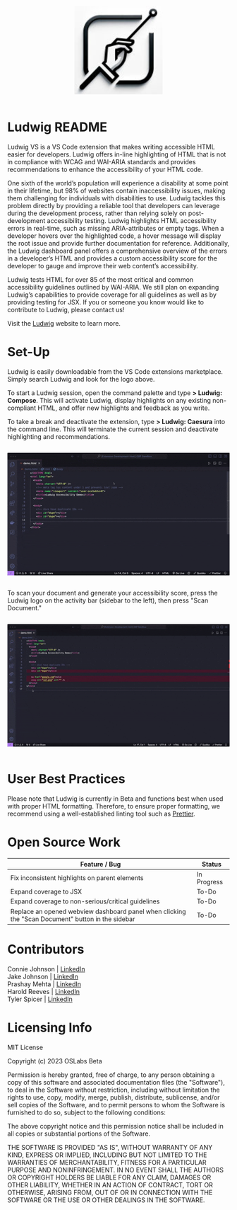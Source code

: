 
<p align="center"><img src="./assets/Ludwig-VSMarket.jpg" width='200' style="margin-top: 10px; margin-bottom: 15px;"></p>


# Ludwig README

Ludwig VS is a VS Code extension that makes writing accessible HTML easier for developers. Ludwig offers in-line highlighting of HTML that is not in compliance with WCAG and WAI-ARIA standards and provides recommendations to enhance the accessibility of your HTML code. 

One sixth of the world’s population will experience a disability at some point in their lifetime, but 98% of websites contain inaccessibility issues, making them challenging for individuals with disabilities to use. Ludwig tackles this problem directly by providing a reliable tool that developers can leverage during the development process, rather than relying solely on post-development accessibility testing. Ludwig highlights HTML accessibility errors in real-time, such as missing ARIA-attributes or empty tags. When a developer hovers over the highlighted code, a hover message will display the root issue and provide further documentation for reference. Additionally, the Ludwig dashboard panel offers a comprehensive overview of the errors in a developer’s HTML and provides a custom accessibility score for the developer to gauge and improve their web content’s accessibility. 

Ludwig tests HTML for over 85 of the most critical and common accessibility guidelines outlined by WAI-ARIA. We still plan on expanding Ludwig’s capabilities to provide coverage for all guidelines as well as by providing testing for JSX. If you or someone you know would like to contribute to Ludwig, please contact us! 

Visit the [Ludwig](www.ludwigvs.com) website to learn more.

# Set-Up

Ludwig is easily downloadable from the VS Code extensions marketplace. Simply search Ludwig and look for the logo above.

To start a Ludwig session, open the command palette and type <b>> Ludwig: Compose</b>. This will activate Ludwig, display highlights on any existing non-compliant HTML, and offer new highlights and feedback as you write. 

To take a break and deactivate the extension, type <b>> Ludwig: Caesura</b> into the command line. This will terminate the current session and deactivate highlighting and recommendations. 

<p align="center"><img src="./assets/ludwig-compose-caesura.gif" width='800' style="margin-top: 1em; margin-bottom: 1em;"></p> 


To scan your document and generate your accessibility score, press the Ludwig logo on the activity bar (sidebar to the left), then press "Scan Document."

<p align="center"><img src="./assets/ludwig-scan-interface.gif" width='800' style="margin-top: 1em; margin-bottom: 1em;"></p> 


# User Best Practices

Please note that Ludwig is currently in Beta and functions best when used with proper HTML formatting. Therefore, to ensure proper formatting, we recommend using a well-established linting tool such as [Prettier](https://marketplace.visualstudio.com/items?itemName=esbenp.prettier-vscode).

# Open Source Work

| Feature / Bug                                               | Status      |
| ----------------------------------------------------------- | ----------- |
| Fix inconsistent highlights on parent elements              | In Progress |
| Expand coverage to JSX                                       | To-Do       |
| Expand coverage to non-serious/critical guidelines          | To-Do       |
| Replace an opened webview dashboard panel when clicking the "Scan Document" button in the sidebar | To-Do       |

# Contributors

Connie Johnson | [LinkedIn](www.linkedin.com/in/connie-johnson-7a33152a4) <br>
Jake Johnson | [LinkedIn](https://www.linkedin.com/in/jake527/) <br>
Prashay Mehta | [LinkedIn](https://www.linkedin.com/in/prashaymehta/) <br>
Harold Reeves | [LinkedIn](https://www.linkedin.com/in/haroldreeves/) <br>
Tyler Spicer | [LinkedIn](https://www.linkedin.com/in/tyler-e-spicer/) <br>

# Licensing Info

MIT License

Copyright (c) 2023 OSLabs Beta

Permission is hereby granted, free of charge, to any person obtaining a copy
of this software and associated documentation files (the "Software"), to deal
in the Software without restriction, including without limitation the rights
to use, copy, modify, merge, publish, distribute, sublicense, and/or sell
copies of the Software, and to permit persons to whom the Software is
furnished to do so, subject to the following conditions:

The above copyright notice and this permission notice shall be included in all
copies or substantial portions of the Software.

THE SOFTWARE IS PROVIDED "AS IS", WITHOUT WARRANTY OF ANY KIND, EXPRESS OR
IMPLIED, INCLUDING BUT NOT LIMITED TO THE WARRANTIES OF MERCHANTABILITY,
FITNESS FOR A PARTICULAR PURPOSE AND NONINFRINGEMENT. IN NO EVENT SHALL THE
AUTHORS OR COPYRIGHT HOLDERS BE LIABLE FOR ANY CLAIM, DAMAGES OR OTHER
LIABILITY, WHETHER IN AN ACTION OF CONTRACT, TORT OR OTHERWISE, ARISING FROM,
OUT OF OR IN CONNECTION WITH THE SOFTWARE OR THE USE OR OTHER DEALINGS IN THE
SOFTWARE.
